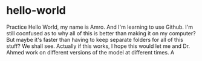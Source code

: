 # hello-world
Practice
Hello World, my name is Amro. And I'm learning to use Github. I'm still cocnfused as to why all of this is better than making it on my computer? But maybe it's faster than having to keep separate folders for all of this stuff? We shall see.
Actually if this works, I hope this would let me and Dr. Ahmed work on different versions of the model at different times. 
A
